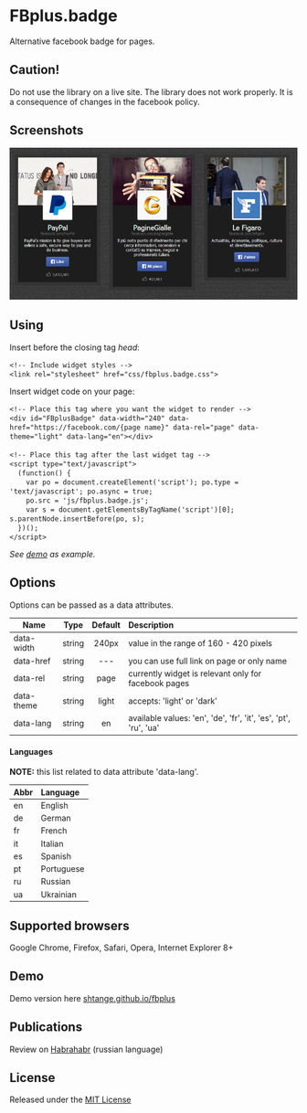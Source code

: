 # FBplus.badge
Alternative facebook badge for pages.

## Caution!
Do not use the library on a live site. The library does not work properly. It is a consequence of changes in the facebook policy.

## Screenshots
![alt text](https://raw.githubusercontent.com/shtange/fbplus/master/screend.jpg "FBplus.badge screenshots (dark theme)")

## Using
Insert before the closing tag *head*:
```
<!-- Include widget styles -->
<link rel="stylesheet" href="css/fbplus.badge.css">
```
Insert widget code on your page:
```
<!-- Place this tag where you want the widget to render -->
<div id="FBplusBadge" data-width="240" data-href="https://facebook.com/{page name}" data-rel="page" data-theme="light" data-lang="en"></div>

<!-- Place this tag after the last widget tag -->
<script type="text/javascript">
  (function() {
    var po = document.createElement('script'); po.type = 'text/javascript'; po.async = true;
    po.src = 'js/fbplus.badge.js';
    var s = document.getElementsByTagName('script')[0]; s.parentNode.insertBefore(po, s);
  })();
</script>
```
*See [demo](https://github.com/shtange/fbplus/tree/master/demo) as example.*

## Options
Options can be passed as a data attributes.


| Name | Type |	Default |	Description |
| ---- |:----:|:-------:|:----------- |
| data-width | string | 240px | value in the range of 160 - 420 pixels |
| data-href | string | --- | you can use full link on page or only name |
| data-rel | string | page | currently widget is relevant only for facebook pages |
| data-theme | string | light | accepts: 'light' or 'dark' |
| data-lang | string | en | available values: 'en', 'de', 'fr', 'it', 'es', 'pt', 'ru', 'ua' |

#### Languages
__NOTE:__ this list related to data attribute 'data-lang'.

| Abbr | Language |
| ---- |:----------- |
| en | English |
| de | German |
| fr | French |
| it | Italian |
| es | Spanish |
| pt | Portuguese |
| ru | Russian |
| ua | Ukrainian |

## Supported browsers
Google Chrome, Firefox, Safari, Opera, Internet Explorer 8+

## Demo
Demo version here [shtange.github.io/fbplus](http://shtange.github.io/fbplus/)

## Publications
Review on [Habrahabr](https://habrahabr.ru/post/249973/) (russian language)

## License
Released under the [MIT License](http://www.opensource.org/licenses/mit-license.php)

